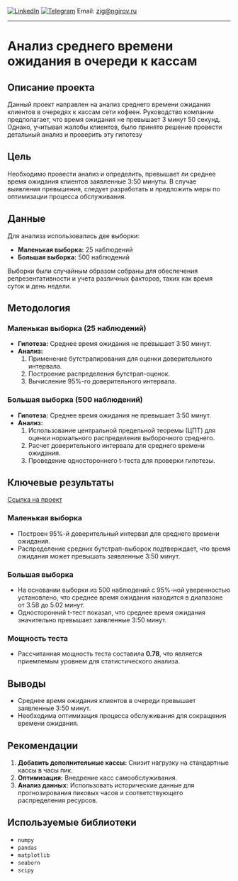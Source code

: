 [![LinkedIn](https://img.shields.io/badge/LinkedIn-0077B5?style=flat-square&logo=linkedin&logoColor=white)](https://ru.linkedin.com/in/mikhail-zigangirov-78018326b)      [![Telegram](https://img.shields.io/badge/Telegram-2CA5E0?style=flat-square&logo=telegram&logoColor=white)](https://t.me/hallaren)  Email: zig@ngirov.ru

---

# Анализ среднего времени ожидания в очереди к кассам

## Описание проекта

Данный проект направлен на анализ среднего времени ожидания клиентов в очередях к кассам сети кофеен. Руководство компании предполагает, что время ожидания 
не превышает 3 минут 50 секунд. Однако, учитывая жалобы клиентов, 
было принято решение провести детальный анализ и проверить эту гипотезу

## Цель
Необходимо провести анализ и определить, превышает ли среднее время ожидания клиентов заявленные 3:50 минуты. 
В случае выявления превышения, следует разработать и предложить меры по оптимизации процесса обслуживания.

## Данные
Для анализа использовались две выборки:
- **Маленькая выборка:** 25 наблюдений
- **Большая выборка:** 500 наблюдений

Выборки были случайным образом собраны для обеспечения репрезентативности и учета различных факторов, таких как время суток и день недели.

## Методология

### Маленькая выборка (25 наблюдений)
- **Гипотеза:** Среднее время ожидания не превышает 3:50 минут.
- **Анализ:**
  1. Применение бутстрапирования для оценки доверительного интервала.
  2. Построение распределения бутстрап-оценок.
  3. Вычисление 95%-го доверительного интервала.

### Большая выборка (500 наблюдений)
- **Гипотеза:** Среднее время ожидания не превышает 3:50 минут.
- **Анализ:**
  1. Использование центральной предельной теоремы (ЦПТ) для оценки нормального распределения выборочного среднего.
  2. Расчет доверительного интервала для среднего времени ожидания.
  3. Проведение одностороннего t-теста для проверки гипотезы.

## Ключевые результаты
[Ссылка на проект ]('https://github.com/ziga23/Statistical-Analysis/blob/main/P_A_B.ipynb')

### Маленькая выборка
- Построен 95%-й доверительный интервал для среднего времени ожидания.
- Распределение средних бутстрап-выборок подтверждает, что время ожидания может превышать заявленные 3:50 минут.

### Большая выборка
- На основании выборки из 500 наблюдений с 95%-ной уверенностью установлено, что среднее время ожидания находится в диапазоне от 3.58 до 5.02 минут.
- Односторонний t-тест показал, что среднее время ожидания значительно превышает заявленные 3:50 минут.

### Мощность теста
- Рассчитанная мощность теста составила **0.78**, что является приемлемым уровнем для статистического анализа.

## Выводы
- Среднее время ожидания клиентов в очереди превышает заявленные 3:50 минут.
- Необходима оптимизация процесса обслуживания для сокращения времени ожидания.

## Рекомендации
1. **Добавить дополнительные кассы:** Снизит нагрузку на стандартные кассы в часы пик.
2. **Оптимизация:** Внедрение касс самообслуживания.
3. **Анализ данных:** Использовать исторические данные для прогнозирования пиковых часов и соответствующего распределения ресурсов.

## Используемые библиотеки
- `numpy`
- `pandas`
- `matplotlib`
- `seaborn`
- `scipy`
